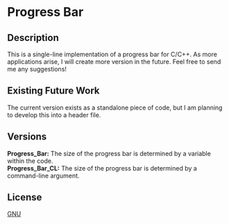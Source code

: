 # Progress Bar
## Description
This is a single-line implementation of a progress bar for C/C++. As more applications arise, I will create more version in the future.
Feel free to send me any suggestions!

## Existing Future Work
The current version exists as a standalone piece of code, but I am planning to develop this into a header file.

## Versions
**Progress_Bar:** The size of the progress bar is determined by a variable within the code.<br />
**Progress_Bar_CL:** The size of the progress bar is determined by a command-line argument.

## License
[GNU](https://choosealicense.com/licenses/gpl-3.0/)
